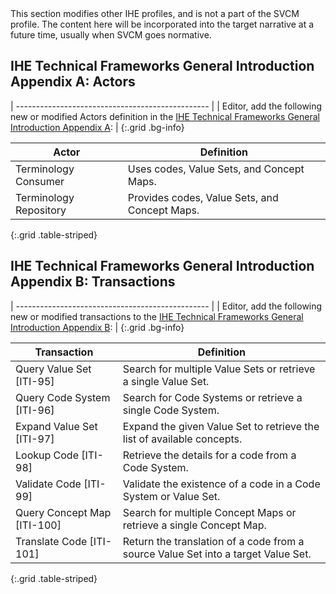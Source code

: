 <div markdown="1" class="stu-note">
This section modifies other IHE profiles, and is not a part of the SVCM profile. The content here will be incorporated into the target narrative at a future time, usually when SVCM goes normative.
</div>

## IHE Technical Frameworks General Introduction Appendix A: Actors

| ------------------------------------------------ |
| Editor, add the following new or modified Actors definition in the [IHE Technical Frameworks General Introduction Appendix A](https://profiles.ihe.net/GeneralIntro/ch-A.html): |
{:.grid .bg-info}


| Actor                    | Definition                                    |
| ------------------------ | --------------------------------------------- |
| Terminology Consumer     | Uses codes, Value Sets, and Concept Maps.     |
| Terminology Repository   | Provides codes, Value Sets, and Concept Maps. |
{:.grid .table-striped}



## IHE Technical Frameworks General Introduction Appendix B: Transactions

| ------------------------------------------------ |
| Editor, add the following new or modified transactions to the [IHE Technical Frameworks General Introduction Appendix B](https://profiles.ihe.net/GeneralIntro/ch-B.html): |
{:.grid .bg-info}

| Transaction                     | Definition                                                                        |
| ------------------------------- | --------------------------------------------------------------------------------- |
| Query Value Set \[ITI-95\]      | Search for multiple Value Sets or retrieve a single Value Set.                    |
| Query Code System \[ITI-96\]    | Search for Code Systems or retrieve a single Code System.                         |
| Expand Value Set \[ITI-97\]     | Expand the given Value Set to retrieve the list of available concepts.            |
| Lookup Code \[ITI-98\]          | Retrieve the details for a code from a Code System.                               |
| Validate Code \[ITI-99\]        | Validate the existence of a code in a Code System or Value Set.                   |
| Query Concept Map \[ITI-100\]   | Search for multiple Concept Maps or retrieve a single Concept Map.                |
| Translate Code \[ITI-101\]      | Return the translation of a code from a source Value Set into a target Value Set. |
{:.grid .table-striped}

